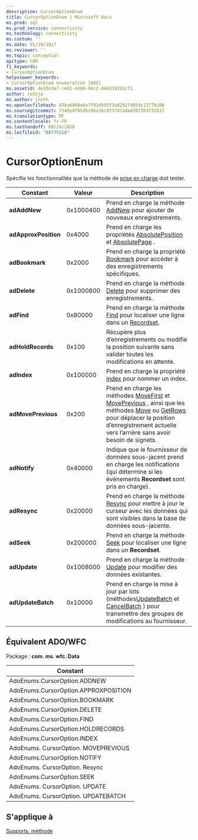 ```yaml
---
description: CursorOptionEnum
title: CursorOptionEnum | Microsoft Docs
ms.prod: sql
ms.prod_service: connectivity
ms.technology: connectivity
ms.custom: ''
ms.date: 01/19/2017
ms.reviewer: ''
ms.topic: conceptual
apitype: COM
f1_keywords:
- CursorOptionEnum
helpviewer_keywords:
- CursorOptionEnum enumeration [ADO]
ms.assetid: 4e10cda7-ce81-4466-94c2-844d38191cf1
author: rothja
ms.author: jroth
ms.openlocfilehash: 83ba6960e6e7f81db55f3a8292fd054c1377b106
ms.sourcegitcommit: 7345e4f05d6c06e1bcd73747a4a47873b3f3251f
ms.translationtype: MT
ms.contentlocale: fr-FR
ms.lasthandoff: 08/24/2020
ms.locfileid: "88775518"
---
```

# <a name="cursoroptionenum"></a>CursorOptionEnum
Spécifie les fonctionnalités que la méthode de [prise en charge](./supports-method.md) doit tester.  
  
|Constant|Valeur|Description|  
|--------------|-----------|-----------------|  
|**adAddNew**|0x1000400|Prend en charge la méthode [AddNew](./addnew-method-ado.md) pour ajouter de nouveaux enregistrements.|  
|**adApproxPosition**|0x4000|Prend en charge les propriétés [AbsolutePosition](./absoluteposition-property-ado.md) et [AbsolutePage](./absolutepage-property-ado.md) .|  
|**adBookmark**|0x2000|Prend en charge la propriété [Bookmark](./bookmark-property-ado.md) pour accéder à des enregistrements spécifiques.|  
|**adDelete**|0x1000800|Prend en charge la méthode [Delete](./delete-method-ado-recordset.md) pour supprimer des enregistrements.|  
|**adFind**|0x80000|Prend en charge la méthode [Find](./find-method-ado.md) pour localiser une ligne dans un [Recordset](./recordset-object-ado.md).|  
|**adHoldRecords**|0x100|Récupère plus d’enregistrements ou modifie la position suivante sans valider toutes les modifications en attente.|  
|**adIndex**|0x100000|Prend en charge la propriété [index](./index-property.md) pour nommer un index.|  
|**adMovePrevious**|0x200|Prend en charge les méthodes [MoveFirst](./movefirst-movelast-movenext-and-moveprevious-methods-ado.md) et [MovePrevious](./movefirst-movelast-movenext-and-moveprevious-methods-ado.md) , ainsi que les méthodes [Move](./move-method-ado.md) ou [GetRows](./getrows-method-ado.md) pour déplacer la position d’enregistrement actuelle vers l’arrière sans avoir besoin de signets.|  
|**adNotify**|0x40000|Indique que le fournisseur de données sous-jacent prend en charge les notifications (qui détermine si les événements **Recordset** sont pris en charge).|  
|**adResync**|0x20000|Prend en charge la méthode [Resync](./resync-method.md) pour mettre à jour le curseur avec les données qui sont visibles dans la base de données sous-jacente.|  
|**adSeek**|0x200000|Prend en charge la méthode [Seek](./seek-method.md) pour localiser une ligne dans un **Recordset**.|  
|**adUpdate**|0x1008000|Prend en charge la méthode [Update](./update-method.md) pour modifier des données existantes.|  
|**adUpdateBatch**|0x10000|Prend en charge la mise à jour par lots (méthodes[UpdateBatch](./updatebatch-method.md) et [CancelBatch](./cancelbatch-method-ado.md) ) pour transmettre des groupes de modifications au fournisseur.|  
  
## <a name="adowfc-equivalent"></a>Équivalent ADO/WFC  
 Package : **com. ms. wfc. Data**  
  
|Constant|  
|--------------|  
|AdoEnums.CursorOption.ADDNEW|  
|AdoEnums.CursorOption.APPROXPOSITION|  
|AdoEnums.CursorOption.BOOKMARK|  
|AdoEnums.CursorOption.DELETE|  
|AdoEnums.CursorOption.FIND|  
|AdoEnums.CursorOption.HOLDRECORDS|  
|AdoEnums.CursorOption.INDEX|  
|AdoEnums. CursorOption. MOVEPREVIOUS|  
|AdoEnums.CursorOption.NOTIFY|  
|AdoEnums. CursorOption. Resync|  
|AdoEnums.CursorOption.SEEK|  
|AdoEnums. CursorOption. UPDATE|  
|AdoEnums. CursorOption. UPDATEBATCH|  
  
## <a name="applies-to"></a>S'applique à  
 [Supports, méthode](./supports-method.md)